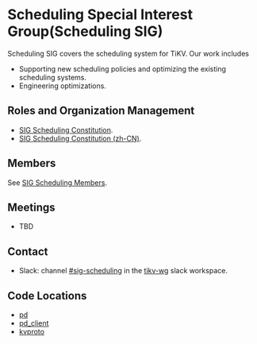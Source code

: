 # Scheduling Special Interest Group(Scheduling SIG)

Scheduling SIG covers the scheduling system for TiKV. Our work includes

- Supporting new scheduling policies and optimizing the existing scheduling systems.
- Engineering optimizations.

## Roles and Organization Management

- [SIG Scheduling Constitution](./constitution.md).
- [SIG Scheduling Constitution (zh-CN)](./constitution-zh_CN.md).

## Members

See [SIG Scheduling Members](https://tikv.github.io/members/build/index.html?name=scheduling).

## Meetings

- TBD

## Contact

- Slack: channel [#sig-scheduling](https://slack.tidb.io/invite?team=tikv-wg&channel=sig-scheduling&ref=pingcap-community) in the [tikv-wg](https://app.slack.com/client/TDE5RV3FF) slack workspace.

## Code Locations

- [pd](https://github.com/tikv/pd)
- [pd_client](https://github.com/tikv/tikv/tree/master/components/pd_client)
- [kvproto](https://github.com/pingcap/kvproto)

